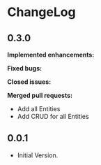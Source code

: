 # ChangeLog

## 0.3.0

**Implemented enhancements:**

**Fixed bugs:**

**Closed issues:**

**Merged pull requests:**

- Add all Entities
- Add CRUD for all Entities

## 0.0.1

- Initial Version.
